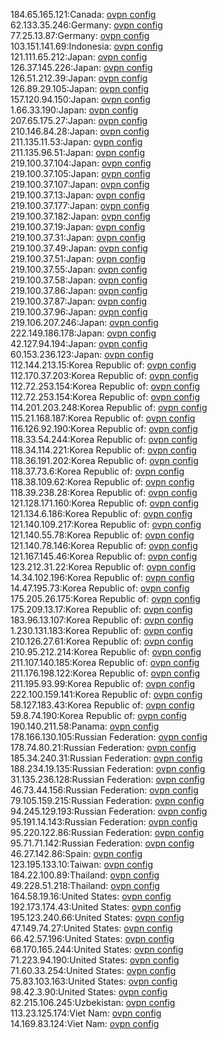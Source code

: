 184.65.165.121:Canada: [ovpn config](vpn/184_65_165_121.ovpn)  
62.133.35.246:Germany: [ovpn config](vpn/62_133_35_246.ovpn)  
77.25.13.87:Germany: [ovpn config](vpn/77_25_13_87.ovpn)  
103.151.141.69:Indonesia: [ovpn config](vpn/103_151_141_69.ovpn)  
121.111.65.212:Japan: [ovpn config](vpn/121_111_65_212.ovpn)  
126.37.145.226:Japan: [ovpn config](vpn/126_37_145_226.ovpn)  
126.51.212.39:Japan: [ovpn config](vpn/126_51_212_39.ovpn)  
126.89.29.105:Japan: [ovpn config](vpn/126_89_29_105.ovpn)  
157.120.94.150:Japan: [ovpn config](vpn/157_120_94_150.ovpn)  
1.66.33.190:Japan: [ovpn config](vpn/1_66_33_190.ovpn)  
207.65.175.27:Japan: [ovpn config](vpn/207_65_175_27.ovpn)  
210.146.84.28:Japan: [ovpn config](vpn/210_146_84_28.ovpn)  
211.135.11.53:Japan: [ovpn config](vpn/211_135_11_53.ovpn)  
211.135.96.51:Japan: [ovpn config](vpn/211_135_96_51.ovpn)  
219.100.37.104:Japan: [ovpn config](vpn/219_100_37_104.ovpn)  
219.100.37.105:Japan: [ovpn config](vpn/219_100_37_105.ovpn)  
219.100.37.107:Japan: [ovpn config](vpn/219_100_37_107.ovpn)  
219.100.37.13:Japan: [ovpn config](vpn/219_100_37_13.ovpn)  
219.100.37.177:Japan: [ovpn config](vpn/219_100_37_177.ovpn)  
219.100.37.182:Japan: [ovpn config](vpn/219_100_37_182.ovpn)  
219.100.37.19:Japan: [ovpn config](vpn/219_100_37_19.ovpn)  
219.100.37.31:Japan: [ovpn config](vpn/219_100_37_31.ovpn)  
219.100.37.49:Japan: [ovpn config](vpn/219_100_37_49.ovpn)  
219.100.37.51:Japan: [ovpn config](vpn/219_100_37_51.ovpn)  
219.100.37.55:Japan: [ovpn config](vpn/219_100_37_55.ovpn)  
219.100.37.58:Japan: [ovpn config](vpn/219_100_37_58.ovpn)  
219.100.37.86:Japan: [ovpn config](vpn/219_100_37_86.ovpn)  
219.100.37.87:Japan: [ovpn config](vpn/219_100_37_87.ovpn)  
219.100.37.96:Japan: [ovpn config](vpn/219_100_37_96.ovpn)  
219.106.207.246:Japan: [ovpn config](vpn/219_106_207_246.ovpn)  
222.149.186.178:Japan: [ovpn config](vpn/222_149_186_178.ovpn)  
42.127.94.194:Japan: [ovpn config](vpn/42_127_94_194.ovpn)  
60.153.236.123:Japan: [ovpn config](vpn/60_153_236_123.ovpn)  
112.144.213.15:Korea Republic of: [ovpn config](vpn/112_144_213_15.ovpn)  
112.170.37.203:Korea Republic of: [ovpn config](vpn/112_170_37_203.ovpn)  
112.72.253.154:Korea Republic of: [ovpn config](vpn/112_72_253_154.ovpn)  
112.72.253.154:Korea Republic of: [ovpn config](vpn/112_72_253_154.ovpn)  
114.201.203.248:Korea Republic of: [ovpn config](vpn/114_201_203_248.ovpn)  
115.21.168.187:Korea Republic of: [ovpn config](vpn/115_21_168_187.ovpn)  
116.126.92.190:Korea Republic of: [ovpn config](vpn/116_126_92_190.ovpn)  
118.33.54.244:Korea Republic of: [ovpn config](vpn/118_33_54_244.ovpn)  
118.34.114.221:Korea Republic of: [ovpn config](vpn/118_34_114_221.ovpn)  
118.36.191.202:Korea Republic of: [ovpn config](vpn/118_36_191_202.ovpn)  
118.37.73.6:Korea Republic of: [ovpn config](vpn/118_37_73_6.ovpn)  
118.38.109.62:Korea Republic of: [ovpn config](vpn/118_38_109_62.ovpn)  
118.39.238.28:Korea Republic of: [ovpn config](vpn/118_39_238_28.ovpn)  
121.128.171.160:Korea Republic of: [ovpn config](vpn/121_128_171_160.ovpn)  
121.134.6.186:Korea Republic of: [ovpn config](vpn/121_134_6_186.ovpn)  
121.140.109.217:Korea Republic of: [ovpn config](vpn/121_140_109_217.ovpn)  
121.140.55.78:Korea Republic of: [ovpn config](vpn/121_140_55_78.ovpn)  
121.140.78.146:Korea Republic of: [ovpn config](vpn/121_140_78_146.ovpn)  
121.167.145.46:Korea Republic of: [ovpn config](vpn/121_167_145_46.ovpn)  
123.212.31.22:Korea Republic of: [ovpn config](vpn/123_212_31_22.ovpn)  
14.34.102.196:Korea Republic of: [ovpn config](vpn/14_34_102_196.ovpn)  
14.47.195.73:Korea Republic of: [ovpn config](vpn/14_47_195_73.ovpn)  
175.205.26.175:Korea Republic of: [ovpn config](vpn/175_205_26_175.ovpn)  
175.209.13.17:Korea Republic of: [ovpn config](vpn/175_209_13_17.ovpn)  
183.96.13.107:Korea Republic of: [ovpn config](vpn/183_96_13_107.ovpn)  
1.230.131.183:Korea Republic of: [ovpn config](vpn/1_230_131_183.ovpn)  
210.126.27.61:Korea Republic of: [ovpn config](vpn/210_126_27_61.ovpn)  
210.95.212.214:Korea Republic of: [ovpn config](vpn/210_95_212_214.ovpn)  
211.107.140.185:Korea Republic of: [ovpn config](vpn/211_107_140_185.ovpn)  
211.176.198.122:Korea Republic of: [ovpn config](vpn/211_176_198_122.ovpn)  
211.195.93.99:Korea Republic of: [ovpn config](vpn/211_195_93_99.ovpn)  
222.100.159.141:Korea Republic of: [ovpn config](vpn/222_100_159_141.ovpn)  
58.127.183.43:Korea Republic of: [ovpn config](vpn/58_127_183_43.ovpn)  
59.8.74.190:Korea Republic of: [ovpn config](vpn/59_8_74_190.ovpn)  
190.140.211.58:Panama: [ovpn config](vpn/190_140_211_58.ovpn)  
178.166.130.105:Russian Federation: [ovpn config](vpn/178_166_130_105.ovpn)  
178.74.80.21:Russian Federation: [ovpn config](vpn/178_74_80_21.ovpn)  
185.34.240.31:Russian Federation: [ovpn config](vpn/185_34_240_31.ovpn)  
188.234.19.135:Russian Federation: [ovpn config](vpn/188_234_19_135.ovpn)  
31.135.236.128:Russian Federation: [ovpn config](vpn/31_135_236_128.ovpn)  
46.73.44.156:Russian Federation: [ovpn config](vpn/46_73_44_156.ovpn)  
79.105.159.215:Russian Federation: [ovpn config](vpn/79_105_159_215.ovpn)  
94.245.129.193:Russian Federation: [ovpn config](vpn/94_245_129_193.ovpn)  
95.191.14.143:Russian Federation: [ovpn config](vpn/95_191_14_143.ovpn)  
95.220.122.86:Russian Federation: [ovpn config](vpn/95_220_122_86.ovpn)  
95.71.71.142:Russian Federation: [ovpn config](vpn/95_71_71_142.ovpn)  
46.27.142.86:Spain: [ovpn config](vpn/46_27_142_86.ovpn)  
123.195.133.10:Taiwan: [ovpn config](vpn/123_195_133_10.ovpn)  
184.22.100.89:Thailand: [ovpn config](vpn/184_22_100_89.ovpn)  
49.228.51.218:Thailand: [ovpn config](vpn/49_228_51_218.ovpn)  
164.58.19.16:United States: [ovpn config](vpn/164_58_19_16.ovpn)  
192.173.174.43:United States: [ovpn config](vpn/192_173_174_43.ovpn)  
195.123.240.66:United States: [ovpn config](vpn/195_123_240_66.ovpn)  
47.149.74.27:United States: [ovpn config](vpn/47_149_74_27.ovpn)  
66.42.57.196:United States: [ovpn config](vpn/66_42_57_196.ovpn)  
68.170.165.244:United States: [ovpn config](vpn/68_170_165_244.ovpn)  
71.223.94.190:United States: [ovpn config](vpn/71_223_94_190.ovpn)  
71.60.33.254:United States: [ovpn config](vpn/71_60_33_254.ovpn)  
75.83.103.163:United States: [ovpn config](vpn/75_83_103_163.ovpn)  
98.42.3.90:United States: [ovpn config](vpn/98_42_3_90.ovpn)  
82.215.106.245:Uzbekistan: [ovpn config](vpn/82_215_106_245.ovpn)  
113.23.125.174:Viet Nam: [ovpn config](vpn/113_23_125_174.ovpn)  
14.169.83.124:Viet Nam: [ovpn config](vpn/14_169_83_124.ovpn)  
